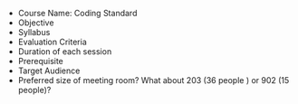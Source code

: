 * Course Name: Coding Standard
* Objective
* Syllabus
* Evaluation Criteria
* Duration of each session
* Prerequisite
* Target Audience
* Preferred size of meeting room? What about 203 (36 people ) or 902 (15 people)?
